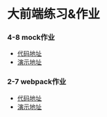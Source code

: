 # 大前端练习&作业

### 4-8 mock作业
 - [代码地址](https://github.com/vietchsai/daqianduan/blob/master/4-8mock/index.html)
 - [演示地址](http://www.vietch.com/study/daqianduan/4-8mock/)

### 2-7 webpack作业
 - [代码地址](https://github.com/vietchsai/daqianduan/blob/master/3-2-7webpack/)
 - [演示地址](http://www.vietch.com/study/daqianduan/2-7webpack/)
